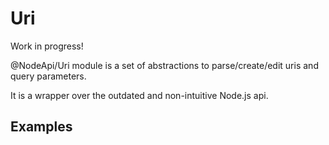 # Uri

Work in progress!

@NodeApi/Uri module is a set of abstractions to parse/create/edit uris and query parameters.

It is a wrapper over the outdated and non-intuitive Node.js api.

## Examples
